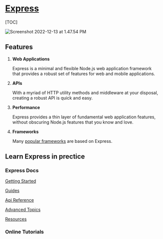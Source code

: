 # [Express](https://expressjs.com)

[TOC]



![Screenshot 2022-12-13 at 1.47.54 PM](../../../../../../../../../Assets/Pics/Screenshot%202022-12-13%20at%201.47.54%20PM.png)



## Features

1. **Web Applications**

   Express is a minimal and flexible Node.js web application framework that provides a robust set of features for web and mobile applications.

2. **APIs**

   With a myriad of HTTP utility methods and middleware at your disposal, creating a robust API is quick and easy.

3. **Performance**

   Express provides a thin layer of fundamental web application features, without obscuring Node.js features that you know and love.

4. **Frameworks**

   Many [popular frameworks](https://expressjs.com/en/resources/frameworks.html) are based on Express.



## Learn Express in prectice

### Express Docs

[Getting Started](https://expressjs.com/en/starter/installing.html)

[Guides](https://expressjs.com/en/guide/routing.html)

[Api Reference](https://expressjs.com/en/4x/api.html)

[Advanced Topics](https://expressjs.com/en/advanced/developing-template-engines.html)

[Resources](https://expressjs.com/en/resources/glossary.html)



### Online Tutorials

[【Express.js教程05】 - 彻底搞懂中间件(Middleware)]:https://www.bilibili.com/video/BV1Zk4y1z7jj/?share_source=copy_web&vd_source=7740584ebdab35221363fc24d1582d9d
[Express web framework (Node.js/JavaScript)]: https://developer.mozilla.org/en-US/docs/Learn/Server-side/Express_Nodejs
